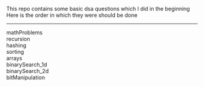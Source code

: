 This repo contains some basic dsa questions which I did in the beginning<br/>
Here is the order in which they were should be done
<hr/>
mathProblems<br/>
recursion<br/>
hashing<br/>
sorting<br/>
arrays<br/>
binarySearch_1d<br/>
binarySearch_2d<br/>
bitManipulation<br/>
